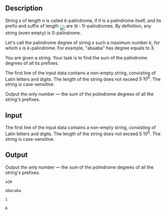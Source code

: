 ## Description

<div><p>String <span class="tex-span"><i>s</i></span> of length <span class="tex-span"><i>n</i></span> is called <span class="tex-span"><i>k</i></span>-palindrome, if it is a palindrome itself, and its prefix and suffix of length <img align="middle" class="tex-formula" src="file://t8GmZdZF.png" style="max-width: 100.0%;max-height: 100.0%;"> are <span class="tex-span">(<i>k</i> - 1)</span>-palindromes. By definition, any string (even empty) is 0-palindrome.</p><p>Let's call the palindrome degree of string <span class="tex-span"><i>s</i></span> such a maximum number <span class="tex-span"><i>k</i></span>, for which <span class="tex-span"><i>s</i></span> is <span class="tex-span"><i>k</i></span>-palindrome. For example, "<span class="tex-font-style-tt">abaaba</span>" has degree equals to <span class="tex-span">3</span>.</p><p>You are given a string. Your task is to find the sum of the palindrome degrees of all its prefixes.</p></div><div class="input-specification"><p>The first line of the input data contains a non-empty string, consisting of Latin letters and digits. The length of the string does not exceed <span class="tex-span">5·10<sup class="upper-index">6</sup></span>. The string is case-sensitive.</p></div><div class="output-specification"><p>Output the only number — the sum of the polindrome degrees of all the string's prefixes.</p></div>

## Input

<p>The first line of the input data contains a non-empty string, consisting of Latin letters and digits. The length of the string does not exceed <span class="tex-span">5·10<sup class="upper-index">6</sup></span>. The string is case-sensitive.</p>

## Output

<p>Output the only number — the sum of the polindrome degrees of all the string's prefixes.</p>





```input1
a2A

```




```input2
abacaba

```




```output1
1
```




```output2
6
```


